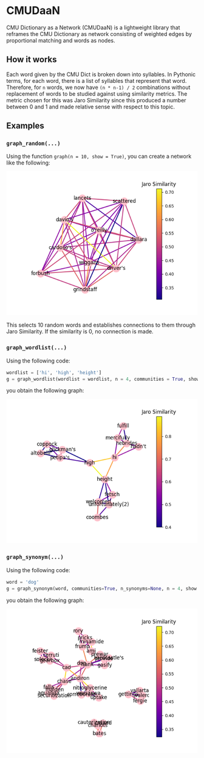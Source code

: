# CMUDaaN
CMU Dictionary as a Network (CMUDaaN) is a lightweight library that reframes the CMU Dictionary as network consisting of weighted edges by proportional matching and words as nodes.

## How it works
Each word given by the CMU Dict is broken down into syllables. In Pythonic terms, for each word, there is a list of syllables that represent that word. Therefore, for ``n`` words, we now have ``(n * n-1) / 2`` combinations without replacement of words to be studied against using similarity metrics. The metric chosen for this was Jaro Similarity since this produced a number between 0 and 1 and made relative sense with respect to this topic.

## Examples
### ``graph_random(...)``
Using the function ``graph(n = 10, show = True)``, you can create a network like the following:
<p align="center">
  <img src="images/examples/example.png">
</p>
This selects 10 random words and establishes connections to them through Jaro Similarity. If the similarity is 0, no connection is made.

### ``graph_wordlist(...)``
Using the following code:
```python
wordlist = ['hi', 'high', 'height']
g = graph_wordlist(wordlist = wordlist, n = 4, communities = True, show = True)
```
you obtain the following graph:
<p align='center'>
  <img src='images/examples/example_wordlist.png'>
</p>

### ``graph_synonym(...)``
Using the following code:
```python
word = 'dog'
g = graph_synonym(word, communities=True, n_synonyms=None, n = 4, show = True)
```
you obtain the following graph:
<p align='center'>
  <img src='images/examples/example_synonym.png'>
</p>
